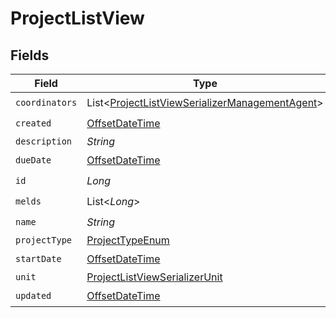 # ProjectListView


## Fields

| Field                                                                                                             | Type                                                                                                              | Required                                                                                                          | Description                                                                                                       |
| ----------------------------------------------------------------------------------------------------------------- | ----------------------------------------------------------------------------------------------------------------- | ----------------------------------------------------------------------------------------------------------------- | ----------------------------------------------------------------------------------------------------------------- |
| `coordinators`                                                                                                    | List<[ProjectListViewSerializerManagementAgent](../../models/shared/ProjectListViewSerializerManagementAgent.md)> | :heavy_check_mark:                                                                                                | N/A                                                                                                               |
| `created`                                                                                                         | [OffsetDateTime](https://docs.oracle.com/javase/8/docs/api/java/time/OffsetDateTime.html)                         | :heavy_check_mark:                                                                                                | N/A                                                                                                               |
| `description`                                                                                                     | *String*                                                                                                          | :heavy_minus_sign:                                                                                                | N/A                                                                                                               |
| `dueDate`                                                                                                         | [OffsetDateTime](https://docs.oracle.com/javase/8/docs/api/java/time/OffsetDateTime.html)                         | :heavy_check_mark:                                                                                                | N/A                                                                                                               |
| `id`                                                                                                              | *Long*                                                                                                            | :heavy_check_mark:                                                                                                | N/A                                                                                                               |
| `melds`                                                                                                           | List<*Long*>                                                                                                      | :heavy_check_mark:                                                                                                | N/A                                                                                                               |
| `name`                                                                                                            | *String*                                                                                                          | :heavy_check_mark:                                                                                                | N/A                                                                                                               |
| `projectType`                                                                                                     | [ProjectTypeEnum](../../models/shared/ProjectTypeEnum.md)                                                         | :heavy_minus_sign:                                                                                                | N/A                                                                                                               |
| `startDate`                                                                                                       | [OffsetDateTime](https://docs.oracle.com/javase/8/docs/api/java/time/OffsetDateTime.html)                         | :heavy_check_mark:                                                                                                | N/A                                                                                                               |
| `unit`                                                                                                            | [ProjectListViewSerializerUnit](../../models/shared/ProjectListViewSerializerUnit.md)                             | :heavy_minus_sign:                                                                                                | N/A                                                                                                               |
| `updated`                                                                                                         | [OffsetDateTime](https://docs.oracle.com/javase/8/docs/api/java/time/OffsetDateTime.html)                         | :heavy_check_mark:                                                                                                | N/A                                                                                                               |